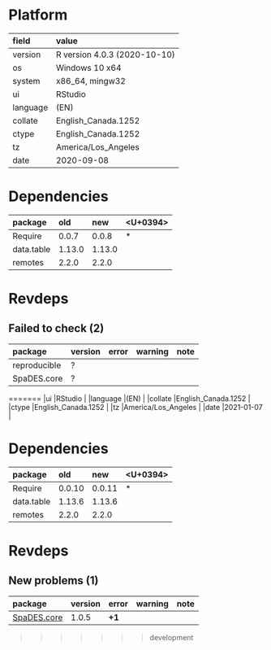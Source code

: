 # Platform

|field    |value                        |
|:--------|:----------------------------|
|version  |R version 4.0.3 (2020-10-10) |
|os       |Windows 10 x64               |
|system   |x86_64, mingw32              |
|ui       |RStudio                      |
|language |(EN)                         |
|collate  |English_Canada.1252          |
|ctype    |English_Canada.1252          |
|tz       |America/Los_Angeles          |
|date     |2020-09-08                   |

# Dependencies

|package    |old    |new    |<U+0394>  |
|:----------|:------|:------|:--|
|Require    |0.0.7  |0.0.8  |*  |
|data.table |1.13.0 |1.13.0 |   |
|remotes    |2.2.0  |2.2.0  |   |

# Revdeps

## Failed to check (2)

|package      |version |error |warning |note |
|:------------|:-------|:-----|:-------|:----|
|reproducible |?       |      |        |     |
|SpaDES.core  |?       |      |        |     |
=======
|ui       |RStudio                      |
|language |(EN)                         |
|collate  |English_Canada.1252          |
|ctype    |English_Canada.1252          |
|tz       |America/Los_Angeles          |
|date     |2021-01-07                   |

# Dependencies

|package    |old    |new    |<U+0394>  |
|:----------|:------|:------|:--|
|Require    |0.0.10 |0.0.11 |*  |
|data.table |1.13.6 |1.13.6 |   |
|remotes    |2.2.0  |2.2.0  |   |

# Revdeps

## New problems (1)

|package                               |version |error  |warning |note |
|:-------------------------------------|:-------|:------|:-------|:----|
|[SpaDES.core](problems.md#spadescore) |1.0.5   |__+1__ |        |     |
>>>>>>> development

